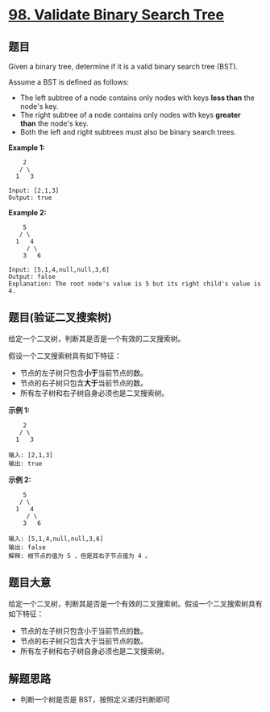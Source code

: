 # [98. Validate Binary Search Tree](https://leetcode-cn.com/problems/validate-binary-search-tree/)

## 题目

Given a binary tree, determine if it is a valid binary search tree (BST).

Assume a BST is defined as follows:

- The left subtree of a node contains only nodes with keys **less than** the node's key.
- The right subtree of a node contains only nodes with keys **greater than** the node's key.
- Both the left and right subtrees must also be binary search trees.

**Example 1:**

        2
       / \
      1   3

    Input: [2,1,3]
    Output: true

**Example 2:**

        5
       / \
      1   4
         / \
        3   6

    Input: [5,1,4,null,null,3,6]
    Output: false
    Explanation: The root node's value is 5 but its right child's value is 4.

## 题目(验证二叉搜索树)

给定一个二叉树，判断其是否是一个有效的二叉搜索树。

假设一个二叉搜索树具有如下特征：

- 节点的左子树只包含**小于**当前节点的数。
- 节点的右子树只包含**大于**当前节点的数。
- 所有左子树和右子树自身必须也是二叉搜索树。

**示例 1:**

        2
       / \
      1   3

    输入: [2,1,3]
    输出: true

**示例 2:**

        5
       / \
      1   4
         / \
        3   6

    输入: [5,1,4,null,null,3,6]
    输出: false
    解释: 根节点的值为 5 ，但是其右子节点值为 4 。

## 题目大意

给定一个二叉树，判断其是否是一个有效的二叉搜索树。假设一个二叉搜索树具有如下特征：

- 节点的左子树只包含小于当前节点的数。
- 节点的右子树只包含大于当前节点的数。
- 所有左子树和右子树自身必须也是二叉搜索树。

## 解题思路

- 判断一个树是否是 BST，按照定义递归判断即可
